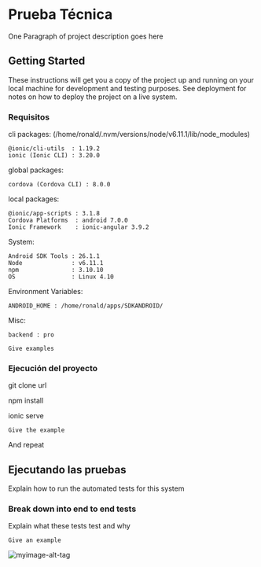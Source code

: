 # Prueba Técnica

One Paragraph of project description goes here

## Getting Started

These instructions will get you a copy of the project up and running on your local machine for development and testing purposes. See deployment for notes on how to deploy the project on a live system.

### Requisitos

cli packages: (/home/ronald/.nvm/versions/node/v6.11.1/lib/node_modules)

    @ionic/cli-utils  : 1.19.2
    ionic (Ionic CLI) : 3.20.0

global packages:

    cordova (Cordova CLI) : 8.0.0

local packages:

    @ionic/app-scripts : 3.1.8
    Cordova Platforms  : android 7.0.0
    Ionic Framework    : ionic-angular 3.9.2

System:

    Android SDK Tools : 26.1.1
    Node              : v6.11.1
    npm               : 3.10.10
    OS                : Linux 4.10

Environment Variables:

    ANDROID_HOME : /home/ronald/apps/SDKANDROID/

Misc:

    backend : pro

```
Give examples
```

### Ejecución del proyecto

git clone url

npm install 

ionic serve

```
Give the example
```

And repeat


## Ejecutando las pruebas

Explain how to run the automated tests for this system

### Break down into end to end tests

Explain what these tests test and why

```
Give an example
```


![myimage-alt-tag](http://www.bobpardue.com/wp-content/uploads/2013/09/teen-fashion-model.jpg)








